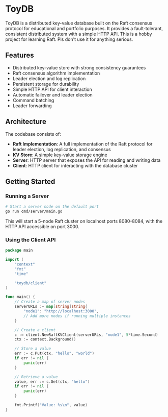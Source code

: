 # ToyDB

ToyDB is a distributed key-value database built on the Raft consensus protocol for educational and portfolio purposes. It provides a fault-tolerant, consistent distributed system with a simple HTTP API. This is a hobby project for learning Raft. Pls don't use it for anything serious.

## Features

- Distributed key-value store with strong consistency guarantees
- Raft consensus algorithm implementation
- Leader election and log replication
- Persistent storage for durability
- Simple HTTP API for client interaction
- Automatic failover and leader election
- Command batching
- Leader forwarding

## Architecture

The codebase consists of:

- **Raft Implementation**: A full implementation of the Raft protocol for leader election, log replication, and consensus
- **KV Store**: A simple key-value storage engine
- **Server**: HTTP server that exposes the API for reading and writing data
- **Client**: HTTP client for interacting with the database cluster

## Getting Started

### Running a Server

```bash
# Start a server node on the default port
go run cmd/server/main.go
```

This will start a 5-node Raft cluster on localhost ports 8080-8084, with the HTTP API accessible on port 3000.

### Using the Client API

```go
package main

import (
    "context"
    "fmt"
    "time"

    "toydb/client"
)

func main() {
    // Create a map of server nodes
    serverURLs := map[string]string{
        "node1": "http://localhost:3000",
        // Add more nodes if running multiple instances
    }

    // Create a client
    c := client.NewRaftKVClient(serverURLs, "node1", 5*time.Second)
    ctx := context.Background()

    // Store a value
    err := c.Put(ctx, "hello", "world")
    if err != nil {
        panic(err)
    }

    // Retrieve a value
    value, err := c.Get(ctx, "hello")
    if err != nil {
        panic(err)
    }

    fmt.Printf("Value: %s\n", value)
}
```
